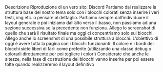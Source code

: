 Descrizione
Riproduzione di un vero sito: Discord
Partiamo dal realizzare la struttura base del nostro tema solo con i blocchi colorati senza inserire i veri testi, img etc. o pensare al dettaglio.
Partiamo sempre dall’individuare il layout generale e poi iniziamo dall’alto verso il basso, non passiamo ad una sezione successiva se la precedente non funziona.
Allego lo screenshot di quello che sarà il risultato finale ma oggi ci concentriamo solo sui blocchi.
Allego anche lo screenshot di una possibile struttura a blocchi.
L’obiettivo di oggi è avere tutta la pagina con i blocchi funzionanti.
Il colore e i bordi dei blocchi siete liberi di farli come preferite (utilizzando una classe debug o colorarli direttamente per poi togliere i colori)
Considerate che anche le altezze, nella fase di costruzione dei blocchi vanno inserite per poi essere tolte quando realizzeremo il layout definitivo
